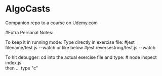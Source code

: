 # AlgoCasts

Companion repo to a course on Udemy.com


#Extra Personal Notes:

To keep it in running mode:
Type directly in exercise file:
      #jest filename/test.js --watch
or like below
      #jest reversestring/test.js --watch


To hit debugger:
cd into the actual exercise file and type:
     # node inspect index.js  
  then ... type "c"
